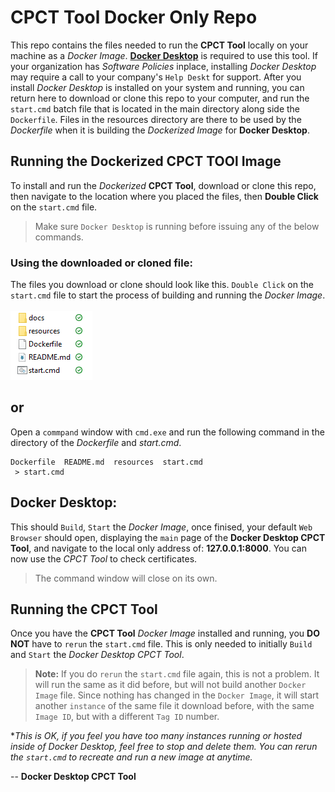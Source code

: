# CPCT Tool Docker Only Repo

This repo contains the files needed to run the **CPCT Tool** locally on your machine as a *Docker Image*.
[**Docker Desktop**](https://www.docker.com) is required to use this tool. If your organization has *Software Policies* inplace, installing
*Docker Desktop* may require a call to your company's `Help Deskt` for support. After you install *Docker Desktop* is installed on your system and running, you can return here to download or clone this repo to your computer, and run the `start.cmd` batch file that is located in the main directory along side the `Dockerfile`. Files in the resources directory are there to be used by the *Dockerfile* when it is building the *Dockerized Image* for **Docker Desktop**.

## Running the Dockerized CPCT TOOl Image

To install and run the *Dockerized* **CPCT Tool**, download or clone this repo, then navigate to the location where you placed the files, then **Double Click** on the `start.cmd` file. 
> Make sure `Docker Desktop` is running before issuing any of the below commands. 


### Using the downloaded or cloned file:

The files you download or clone should look like this. `Double Click` on the `start.cmd` file to start the process of building and running the *Docker Image*.
<br/><br/>
![](docs/images/local_files.png)

## or

Open a `commpand` window with `cmd.exe` and run the following command in the directory of the *Dockerfile* and *start.cmd*.  
```shell
Dockerfile  README.md  resources  start.cmd
 > start.cmd
```

## Docker Desktop:

This should `Build`, `Start` the *Docker Image*, once finised, your default `Web Browser` should open, displaying the `main` page of the **Docker Desktop CPCT Tool**, and navigate to the local only address of: **127.0.0.1:8000**. You can now use the *CPCT Tool* to check certificates. 

> The command window will close on its own. 

## Running the CPCT Tool

Once you have the **CPCT Tool** *Docker Image* installed and running, you **DO NOT** have to `rerun` the `start.cmd` file. This is only needed to initially `Build` and `Start` the *Docker Desktop CPCT Tool*. 

> **Note:** If you do `rerun` the `start.cmd` file again, this is not a problem. It will run the same as it did before, but will not build another `Docker Image` file. Since nothing has changed in the `Docker Image`, it will start another `instance` of the same file it download before, with the same `Image ID`, but with a different `Tag ID` number. 

**This is OK, if you feel you have too many instances running or hosted inside of Docker Desktop, feel free to stop and delete them. You can rerun the `start.cmd` to recreate and run a new image at anytime.*  

-- **Docker Desktop CPCT Tool**